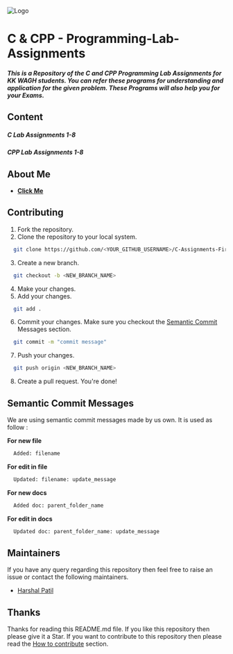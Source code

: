 
![Logo](https://www.bookmyessay.com/wp-content/themes/bme-gk/assets/img/academic-assignment-banner.png)


# C & CPP - Programming-Lab-Assignments 

##### This is a Repository of the C and CPP Programming Lab Assignments for KK WAGH students. You can refer these programs for understanding and application for the given problem. These Programs will also help you for your Exams.

## Content

##### **C Lab Assignments 1-8**
##### **CPP Lab Assignments 1-8**

## About Me 

- [**Click Me**](https://www.github.com/harshalself)

## Contributing

1. Fork the repository.
2. Clone the repository to your local system.

```bash
  git clone https://github.com/<YOUR_GITHUB_USERNAME>/C-Assignments-First-Repo
```
3. Create a new branch.

```bash
  git checkout -b <NEW_BRANCH_NAME>
```
4. Make your changes.
5. Add your changes.

```bash
  git add .
```
6. Commit your changes. Make sure you checkout the [Semantic Commit](#semantic-commit-messages) Messages section.
```bash
  git commit -m "commit message"
```
7. Push your changes.
```bash
  git push origin <NEW_BRANCH_NAME>
```
8. Create a pull request. You're done!


## Semantic Commit Messages

We are using semantic commit messages made by us own. It is used as follow :

**For new file**
```bash
  Added: filename
```

**For edit in file**
```bash
  Updated: filename: update_message
```

**For new docs**
```bash
  Added doc: parent_folder_name
```

**For edit in docs**
```bash
  Updated doc: parent_folder_name: update_message
```


## Maintainers 

If you have any query regarding this repository then feel free to raise an issue or contact the following maintainers.

- [Harshal Patil](https://www.github.com/harshalself)

## Thanks
Thanks for reading this README.md file. If you like this repository then please give it a Star. If you want to contribute to this repository then please read the [How to contribute](#contributing) section.
